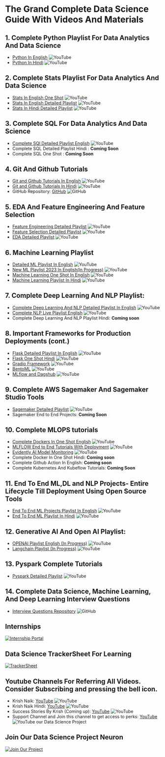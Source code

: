 # The Grand Complete Data Science Guide With Videos And Materials

## 1. Complete Python Playlist For Data Analytics And Data Science

- [Python In English](https://www.youtube.com/watch?v=bPrmA1SEN2k&list=PLZoTAELRMXVNUL99R4bDlVYsncUNvwUBB) ![YouTube](https://img.shields.io/badge/-YouTube-red)
- [Python In Hindi](https://www.youtube.com/watch?v=MJd9d9Mpxg0&list=PLTDARY42LDV4qqiJd1Z1tShm3mp9-rP4v) ![YouTube](https://img.shields.io/badge/-YouTube-red)

## 2. Complete Stats Playlist For Data Analytics And Data Science

- [Stats In English One Shot](https://www.youtube.com/watch?v=LZzq1zSL1bs) ![YouTube](https://img.shields.io/badge/-YouTube-red)
- [Stats In English Detailed Playlist](https://www.youtube.com/watch?v=zRUliXuwJCQ&list=PLZoTAELRMXVMhVyr3Ri9IQ-t5QPBtxzJO) ![YouTube](https://img.shields.io/badge/-YouTube-red)
- [Stats In Hindi Detailed Playlist](https://www.youtube.com/watch?v=7y3XckjaVOw&list=PLTDARY42LDV6YHSRo669_uDDGmUEmQnDJ) ![YouTube](https://img.shields.io/badge/-YouTube-red)

## 3. Complete SQL For Data Analytics And Data Science

- [Complete SQl Detailed Playlist English](https://www.youtube.com/watch?v=us1XyayQ6fU&list=PLZoTAELRMXVNMRWlVf0bDDSxNEn38u9Cl) ![YouTube](https://img.shields.io/badge/-YouTube-red)
- Complete SQL Detailed Playlist Hindi : **Coming Soon**
- Complete SQL One Shot : **Coming Soon**

## 4. Git And Github Tutorials

- [Git and Github Tutorials In English](https://www.youtube.com/watch?v=GW7B6vwktPA&list=PLZoTAELRMXVOSsBerFZKsdCaA4RYr4RGW) ![YouTube](https://img.shields.io/badge/-YouTube-red)
- [Git and Github Tutorials In Hindi](https://www.youtube.com/watch?v=8KtY8ihZ8ME) ![YouTube](https://img.shields.io/badge/-YouTube-red)
- GitHub Repository: [GitHub](https://github.com/username/repository) ![GitHub](https://img.shields.io/badge/-GitHub-black)

## 5. EDA And Feature Engineering And Feature Selection

- [Feature Engineering Detailed Playlist](https://www.youtube.com/watch?v=6WDFfaYtN6s&list=PLZoTAELRMXVPwYGE2PXD3x0bfKnR0cJjN) ![YouTube](https://img.shields.io/badge/-YouTube-red)
- [Feature Selection Detailed Playlist](https://www.youtube.com/watch?v=uMlU2JaiOd8&list=PLZoTAELRMXVPgjwJ8VyRoqmfNs2CJwhVH) ![YouTube](https://img.shields.io/badge/-YouTube-red)
- [EDA Detailed Playlist](https://www.youtube.com/watch?v=F-X82zhIfBo&list=PLxvLUL96MOO6F8x2fLgFlNrJVcKPQuS3a) ![YouTube](https://img.shields.io/badge/-YouTube-red)

## 6. Machine Learning Playlist

- [Detailed ML Playlist In English](https://www.youtube.com/watch?v=bPrmA1SEN2k&list=PLZoTAELRMXVPBTrWtJkn3wWQxZkmTXGwe) ![YouTube](https://img.shields.io/badge/-YouTube-red)
- [New ML Playlist 2023 In English(In Progress)](https://www.youtube.com/watch?v=ip4WxEZwEPc&list=PLZoTAELRMXVPMbdMTjwolBI0cJcvASePD) ![YouTube](https://img.shields.io/badge/-YouTube-red)
- [Machine Learning One Shot In English](https://www.youtube.com/watch?v=JxgmHe2NyeY) ![YouTube](https://img.shields.io/badge/-YouTube-red)
- [Machine Learning Playlist In Hindi](https://www.youtube.com/watch?v=7uwa9aPbBRU&list=PLTDARY42LDV7WGmlzZtY-w9pemyPrKNUZ) ![YouTube](https://img.shields.io/badge/-YouTube-red)

## 7. Complete Deep Learning And NLP Playlist:

- [Complete Deep Learning And NLP Detailed Playlist In English](https://www.youtube.com/watch?v=YFNKnUhm_-s&list=PLZoTAELRMXVPGU70ZGsckrMdr0FteeRUi) ![YouTube](https://img.shields.io/badge/-YouTube-red)
- [Complete NLP Live Playlist English](https://www.youtube.com/watch?v=w3coRFpyddQ&list=PLZoTAELRMXVNNrHSKv36Lr3_156yCo6Nn) ![YouTube](https://img.shields.io/badge/-YouTube-red)
- Complete Deep Learning And NLP Playlist Hindi: **Coming soon**

## 8. Important Frameworks for Production Deployments (cont.)

- [Flask Detailed Playlist In English](https://www.youtube.com/watch?v=4L_xAWDRs7w&list=PLZoTAELRMXVPBaLN3e-uoVRR9hlRFRfUc) ![YouTube](https://img.shields.io/badge/-YouTube-red)
- [Flask One Shot Hindi](https://www.youtube.com/watch?v=KF-rDqQfqz0) ![YouTube](https://img.shields.io/badge/-YouTube-red)
- [Gradio Framework](https://www.youtube.com/watch?v=wruyZWre2sM) ![YouTube](https://img.shields.io/badge/-YouTube-red)
- [BentoML](https://www.youtube.com/watch?v=i_FtfdOKa2M) ![YouTube](https://img.shields.io/badge/-YouTube-red)
- [MLflow and Dagshub](https://www.youtube.com/watch?v=qdcHHrsXA48) ![YouTube](https://img.shields.io/badge/-YouTube-red)

## 9. Complete AWS Sagemaker And Sagemaker Studio Tools

- [Sagemaker Detailed Playlist](https://www.youtube.com/watch?v=LkR3GNDB0HI&list=PLZoTAELRMXVONh5mHrXowH6-dgyWoC_Ew) ![YouTube](https://img.shields.io/badge/-YouTube-red)
- Sagemaker End to End Projects: **Coming Soon**

## 10. Complete MLOPS tutorials

- [Complete Dockers In One Shot English](https://www.youtube.com/watch?v=8vmKtS8W7IQ) ![YouTube](https://img.shields.io/badge/-YouTube-red)
- [MLFLOW End to End Tutorials With Deployment](https://www.youtube.com/watch?v=pxk1Fr33-L4) ![YouTube](https://img.shields.io/badge/-YouTube-red)
- [Evidently AI Model Monitoring](https://www.youtube.com/watch?v=cgc3dSEAel0) ![YouTube](https://img.shields.io/badge/-YouTube-red)
- Complete Docker In One Shot Hindi: **Coming soon**
- Complete Github Action In English: **Coming soon**
- Complete Kubernetes And Kubeflow Tutorials: **Coming Soon**

## 11. End To End ML,DL and NLP Projects- Entire Lifecycle Till Deployment Using Open Source Tools

- [End To End ML Projects Playlist In English](https://www.youtube.com/watch?v=S_F_c9e2bz4&list=PLZoTAELRMXVPS-dOaVbAux22vzqdgoGhG&index=1) ![YouTube](https://img.shields.io/badge/-YouTube-red)
- [End To End ML Playlist In Hindi](https://www.youtube.com/watch?v=NuwUnRpxq2c&list=PLTDARY42LDV7jzL_f68SY-eOQ9tY2lYvR) ![YouTube](https://img.shields.io/badge/-YouTube-red)

## 12. Generative AI And Open AI Playlist:

- [OPENAI Playlist English (In Progress)](https://www.youtube.com/watch?v=CbpsDMwFG2g&list=PLZoTAELRMXVMTWGW9iS45ZTcMsntos6VO) ![YouTube](https://img.shields.io/badge/-YouTube-red)
- [Langchain Playlist (In Progress)](https://www.youtube.com/watch?v=_FpT1cwcSLg&list=PLZoTAELRMXVORE4VF7WQ_fAl0L1Gljtar) ![YouTube](https://img.shields.io/badge/-YouTube-red)

## 13. Pyspark Complete Tutorials

- [Pyspark Detailed Playlist](https://www.youtube.com/watch?v=WyZmM6K7ubc&list=PLZoTAELRMXVNjiiawhzZ0afHcPvC8jpcg) ![YouTube](https://img.shields.io/badge/-YouTube-red)

## 14. Complete Data Science, Machine Learning, And Deep Learning Interview Questions

- [Interview Questions Repository](https://github.com/iNeuronai/interview-question-data-science-) ![GitHub](https://img.shields.io/badge/-GitHub-black)

## Internships

[![Internship Portal](https://img.shields.io/badge/-Internship-green)](https://internship.ineuron.ai/)

## Data Science TrackerSheet For Learning

[![TrackerSheet](https://img.shields.io/badge/-TrackerSheet-blue)](https://drive.google.com/file/d/18doA_wMja2nAawcE6imIcfnEMf-Pir2n/view)

## Youtube Channels For Referring All Videos. Consider Subscribing and pressing the bell icon.

- Krish Naik: [YouTube](https://www.youtube.com/@krishnaik06) ![YouTube](https://img.shields.io/badge/-YouTube-red)
- Krish Naik Hindi: [YouTube](https://www.youtube.com/@krishnaikhindi) ![YouTube](https://img.shields.io/badge/-YouTube-red)
- Success Stories By Krish (Coming up): [YouTube](https://www.youtube.com/channel/UCNSHtBgZ3dhcpv190JrK_LQ) ![YouTube](https://img.shields.io/badge/-YouTube-red)
- Support Channel and Join this channel to get access to perks: [YouTube](https://www.youtube.com/channel/UCNU_lfiiWBdtULKOw6X0Dig/join) ![YouTube](https://img.shields.io/badge/-YouTube-red) our Data Science Project

## Join Our Data Science Project Neuron

[![Join Our Project](https://img.shields.io/badge/-Join%20Now-blue)](https://ineuron.ai/one-neuron/Data-science-Projects-Neuron?source=one_neuron_listing)

